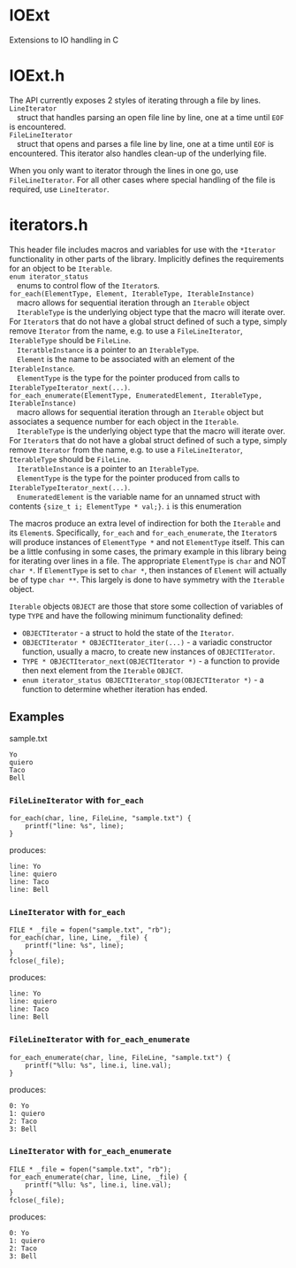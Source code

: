 # IOExt
Extensions to IO handling in C

# IOExt.h
The API currently exposes 2 styles of iterating through a file by lines.  
`LineIterator`  
&emsp;struct that handles parsing an open file line by line, one at a time until `EOF` is encountered.  
`FileLineIterator`  
&emsp;struct that opens and parses a file line by line, one at a time until `EOF` is encountered. This iterator also handles clean-up of the underlying file.  
  
When you only want to iterator through the lines in one go, use `FileLineIterator`. For all other cases where special handling of the file is required, use `LineIterator`.

# iterators.h
This header file includes macros and variables for use with the `*Iterator` functionality in other parts of the library. Implicitly defines the requirements for an object to be `Iterable`.  
`enum iterator_status`  
&emsp;enums to control flow of the `Iterator`s.  
`for_each(ElementType, Element, IterableType, IterableInstance)`  
&emsp;macro allows for sequential iteration through an `Iterable` object  
&emsp;`IterableType` is the underlying object type that the macro will iterate over. For `Iterator`s that do not have a global struct defined of such a type, simply remove `Iterator` from the name, e.g. to use a `FileLineIterator`, `IterableType` should be `FileLine`.  
&emsp;`IteratbleInstance` is a pointer to an `IterableType`.  
&emsp;`Element` is the name to be associated with an element of the `IterableInstance`.  
&emsp;`ElementType` is the type for the pointer produced from calls to `IterableTypeIterator_next(...)`.  
`for_each_enumerate(ElementType, EnumeratedElement, IterableType, IterableInstance)`  
&emsp;macro allows for sequential iteration through an `Iterable` object but associates a sequence number for each object in the `Iterable`.  
&emsp;`IterableType` is the underlying object type that the macro will iterate over. For `Iterator`s that do not have a global struct defined of such a type, simply remove `Iterator` from the name, e.g. to use a `FileLineIterator`, `IterableType` should be `FileLine`.  
&emsp;`IteratbleInstance` is a pointer to an `IterableType`.  
&emsp;`ElementType` is the type for the pointer produced from calls to `IterableTypeIterator_next(...)`.  
&emsp;`EnumeratedElement` is the variable name for an unnamed struct with contents `{size_t i; ElementType * val;}`. `i` is this enumeration

The macros produce an extra level of indirection for both the `Iterable` and its `Element`s. Specifically, `for_each` and `for_each_enumerate`, the `Iterator`s will produce instances of `ElementType *` and not `ElementType` itself. This can be a little confusing in some cases, the primary example in this library being for iterating over lines in a file. The appropriate `ElementType` is `char` and NOT `char *`. If `ElementType` is set to `char *`, then instances of `Element` will actually be of type `char **`. This largely is done to have symmetry with the `Iterable` object.

`Iterable` objects `OBJECT` are those that store some collection of variables of type `TYPE` and have the following minimum functionality defined:
  * `OBJECTIterator` - a struct to hold the state of the `Iterator`.  
  * `OBJECTIterator * OBJECTIterator_iter(...)` - a variadic constructor function, usually a macro, to create new instances of `OBJECTITerator`.
  * `TYPE * OBJECTIterator_next(OBJECTIterator *)` - a function to provide then next element from the `Iterable` `OBJECT`.
  * `enum iterator_status OBJECTIterator_stop(OBJECTIterator *)` - a function to determine whether iteration has ended.

## Examples

sample.txt
```
Yo
quiero
Taco
Bell

```

### `FileLineIterator` with `for_each`
```
for_each(char, line, FileLine, "sample.txt") {
    printf("line: %s", line);
}
```
produces:
```
line: Yo
line: quiero
line: Taco
line: Bell
```

### `LineIterator` with `for_each`
```
FILE * _file = fopen("sample.txt", "rb");
for_each(char, line, Line, _file) {
    printf("line: %s", line);
}
fclose(_file);
```
produces:
```
line: Yo
line: quiero
line: Taco
line: Bell
```

### `FileLineIterator` with `for_each_enumerate`
```
for_each_enumerate(char, line, FileLine, "sample.txt") {
    printf("%llu: %s", line.i, line.val);
}
```
produces:
```
0: Yo
1: quiero
2: Taco
3: Bell
```

### `LineIterator` with `for_each_enumerate`
```
FILE * _file = fopen("sample.txt", "rb");
for_each_enumerate(char, line, Line, _file) {
    printf("%llu: %s", line.i, line.val);
}
fclose(_file);
```
produces:
```
0: Yo
1: quiero
2: Taco
3: Bell
```